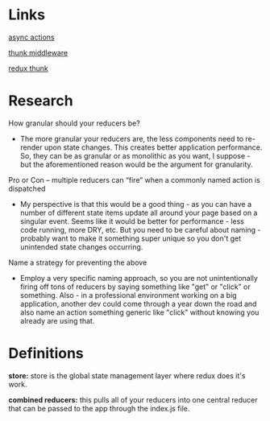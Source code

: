 # Links

[async actions](https://redux.js.org/advanced/asyncactions)

[thunk middleware](https://github.com/reduxjs/redux-thunk)

[redux thunk](https://alligator.io/redux/redux-thunk/)

# Research

How granular should your reducers be?

- The more granular your reducers are, the less components need to re-render upon state changes. This creates better application performance. So, they can be as granular or as monolithic as you want, I suppose - but the aforementioned reason would be the argument for granularity.

Pro or Con – multiple reducers can “fire” when a commonly named action is dispatched

- My perspective is that this would be a good thing - as you can have a number of different state items update all around your page based on a singular event. Seems like it would be better for performance - less code running, more DRY, etc. But you need to be careful about naming - probably want to make it something super unique so you don't get unintended state changes occurring.

Name a strategy for preventing the above

- Employ a very specific naming approach, so you are not unintentionally firing off tons of reducers by saying something like "get" or "click" or something. Also - in a professional environment working on a big application, another dev could come through a year down the road and also name an action something generic like "click" without knowing you already are using that.

# Definitions

**store:** store is the global state management layer where redux does it's work.

**combined reducers:** this pulls all of your reducers into one central reducer that can be passed to the app through the index.js file.